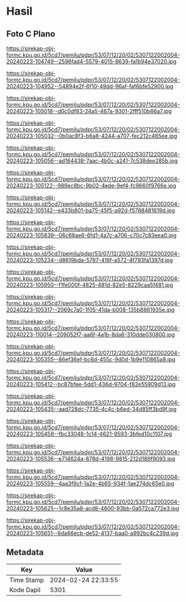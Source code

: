 # Hasil

## Foto C Plano

https://sirekap-obj-formc.kpu.go.id/5cd7/pemilu/pdpr/53/07/12/20/02/5307122002004-20240223-104749--2596fad4-5579-4015-8639-fa1b94e37020.jpg

https://sirekap-obj-formc.kpu.go.id/5cd7/pemilu/pdpr/53/07/12/20/02/5307122002004-20240223-104952--54894e2f-6f10-49dd-96af-faf6bfe52900.jpg

https://sirekap-obj-formc.kpu.go.id/5cd7/pemilu/pdpr/53/07/12/20/02/5307122002004-20240223-105018--d0c0df83-24a5-467a-9301-2fff510b66a7.jpg

https://sirekap-obj-formc.kpu.go.id/5cd7/pemilu/pdpr/53/07/12/20/02/5307122002004-20240223-105032--0b0ac8f3-b6a8-4244-a707-fec212c465ee.jpg

https://sirekap-obj-formc.kpu.go.id/5cd7/pemilu/pdpr/53/07/12/20/02/5307122002004-20240223-105056--ad164438-7aac-4b0c-a241-7c538dee285b.jpg

https://sirekap-obj-formc.kpu.go.id/5cd7/pemilu/pdpr/53/07/12/20/02/5307122002004-20240223-105122--989ec8bc-9b02-4ede-9ef4-fc9660f9766e.jpg

https://sirekap-obj-formc.kpu.go.id/5cd7/pemilu/pdpr/53/07/12/20/02/5307122002004-20240223-105142--e433b801-ba75-45f5-a92d-f5788481619d.jpg

https://sirekap-obj-formc.kpu.go.id/5cd7/pemilu/pdpr/53/07/12/20/02/5307122002004-20240223-105839--06c68ae6-6fd1-4a7c-a706-c70c7c83eea0.jpg

https://sirekap-obj-formc.kpu.go.id/5cd7/pemilu/pdpr/53/07/12/20/02/5307122002004-20240223-105234--d8619bda-5787-416f-a572-4f793fa1397d.jpg

https://sirekap-obj-formc.kpu.go.id/5cd7/pemilu/pdpr/53/07/12/20/02/5307122002004-20240223-105950--f1fe000f-4825-481d-82e5-8229caa5f481.jpg

https://sirekap-obj-formc.kpu.go.id/5cd7/pemilu/pdpr/53/07/12/20/02/5307122002004-20240223-105317--2069c7a0-1f05-41da-b008-135b8861935e.jpg

https://sirekap-obj-formc.kpu.go.id/5cd7/pemilu/pdpr/53/07/12/20/02/5307122002004-20240223-110014--209052f7-aa6f-4a1b-8da6-310dde030800.jpg

https://sirekap-obj-formc.kpu.go.id/5cd7/pemilu/pdpr/53/07/12/20/02/5307122002004-20240223-105355--86ef36ef-bc6d-455c-9d0d-1b9e110865a8.jpg

https://sirekap-obj-formc.kpu.go.id/5cd7/pemilu/pdpr/53/07/12/20/02/5307122002004-20240223-105412--bc87bfee-5dd1-436d-9704-f82e55909d13.jpg

https://sirekap-obj-formc.kpu.go.id/5cd7/pemilu/pdpr/53/07/12/20/02/5307122002004-20240223-105435--aad728dc-7735-4c4c-b6ed-34d85ff3bd9f.jpg

https://sirekap-obj-formc.kpu.go.id/5cd7/pemilu/pdpr/53/07/12/20/02/5307122002004-20240223-105458--fbc33048-1c14-4621-9593-3bfed10c1107.jpg

https://sirekap-obj-formc.kpu.go.id/5cd7/pemilu/pdpr/53/07/12/20/02/5307122002004-20240223-105536--e714624a-878d-4198-9815-212d189f9093.jpg

https://sirekap-obj-formc.kpu.go.id/5cd7/pemilu/pdpr/53/07/12/20/02/5307122002004-20240223-105559--4aa3f9cf-1a2e-4b65-934f-1ae274dc65e0.jpg

https://sirekap-obj-formc.kpu.go.id/5cd7/pemilu/pdpr/53/07/12/20/02/5307122002004-20240223-105625--1c8e35a8-acd8-4600-93bb-0a572ca772e3.jpg

https://sirekap-obj-formc.kpu.go.id/5cd7/pemilu/pdpr/53/07/12/20/02/5307122002004-20240223-105651--8da66ecb-de52-4137-baa0-a992bc4c239d.jpg


## Metadata

| Key        | Value               |
| ---------- | ------------------- |
| Time Stamp | 2024-02-24 22:33:55 |
| Kode Dapil | 5301                |



